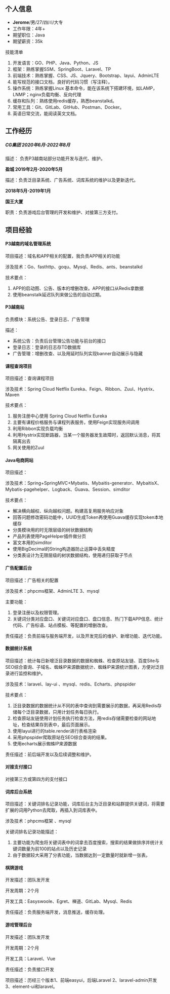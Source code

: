## 个⼈信息

* **Jerome**/男/27/四川/大专
* ⼯作年限：4年+
* 期望职位：Java
* 期望薪资：35k

技能清单

1. 开发语⾔：GO、PHP、Java、Python、JS
2. 框架：熟练掌握SSM、SpringBoot、Laravel、TP
3. 前端技术：熟练掌握、CSS、JS、Jquery、Bootstrap、layui、AdminLTE
4. 能写规范的接口文档，良好的代码习惯（写注释）。
5. 操作系统：熟练掌握Linux 基本命令，能在该系统下搭建环境，如LAMP，LNMP；nginx负载均衡、反向代理
6. 缓存和队列：熟练使⽤redis缓存，熟悉beanstalkd。 
7. 常用工具：Git、GitLab、GitHub、Postman、Docker。
8. 英语日常交流，能阅读英文文档。



## ⼯作经历

##### CG集团 **2020年6⽉-2022年8月**

描述： 负责P3越南站部分功能开发与迭代、维护。

**盈城 2019年2⽉-2020年5月**

描述：负责泛⽬录系统、⼴告系统、词库系统的维护以及更新迭代。

**2018年5⽉-2019年1月**

**国王大厦**

职责：负责游戏后台管理的开发和维护、对接第三方支付。



## 项⽬经验

#### P3越南的域名管理系统

项目描述：域名和APP相关的配置，我负责APP相关的功能

涉及技术：Go、fasthttp、goqu、Mysql、Redis、ants、beanstalkd

技术要点：

1. APP的启动图、公告、版本的增删改查。APP的接口从Redis拿数据
2. 使用beanstalk延迟队列来做公告的自动过期。

#### P3越南站

负责模块：系统公告、登录日志、广告管理

描述：

* 系统公告：负责后台管理公告功能与前台的接口
* 登录日志：登录的日志存TD数据库
* 广告管理：增删改查、以及用延时队列实现banner自动展示与隐藏

#### 课程查询项目

项目描述：查询课程项目

涉及技术：Spring Cloud Netflix Eureka、Feign、Ribbon、Zuul、Hystrix、Maven

技术要点：

1. 服务注册中心使用 Spring Cloud Netflix Eureka
2. 主要有课程价格服务与课程列表服务，使用Feign实现服务间调用
3. 利用Ribbon实现负载均衡
4. 利用Hystrix实现断路器，当某一个服务器发生故障时，返回默认消息，将其隔离出去
5. 网关使用的Zuul

#### Java电商网站

项目描述：

涉及技术：Spring+SpringMVC+Mybatis、Mybaitis-generator、MybaitisX、Mybatis-pagehelper、Logback、Guava、Session、simditor

技术要点：

* 解决横向越权、纵向越权问题。构建高复用服务响应对象
* 回答问题修改密码功能中，UUID生成Token再使用Guava缓存实现token本地缓存
* 分类模块用的时无限层级的树状数据结构
* 产品列表使用PageHelper插件做分页
* 富文本用的simditor
* 使用BigDecimal的String构造器防止运算中丢失精度
* 分类表设计为无限层级的树状数据结构，使用递归获取子节点

#### ⼴告配置后台

项目描述：广告相关的配置

涉及技术：phpcms框架、AdminLTE 3、mysql

主要功能：

1. 登录注册以及权限管理。
2. 关键词分类对应盘⼝、关键词对应盘⼝、盘⼝信息、热⻔下载APP信息、统计代码、⼴告标语、站点模板、等配置的增删改查。

责任描述：负责前端与服务端开发，以及开发完后的维护、新增功能、迭代功能。

#### 数据统计系统

项目描述：统计每日新增泛目录数据的数据和蜘蛛、检查原站友链、百度Site与SEO综合查询、子域名、蜘蛛IP来源数据统计、蜘蛛IP来源统计图表，方便对泛目录进行监控和维护。

涉及技术：laravel、lay-ui 、mysql、redis、Echarts、phpspider

技术要点：

1. 泛目录数据的数据统计从不同的表中查询到需要展示的数据，再采用Redis存储每个泛目录数据，只用计划任务每日执行。
2. 检查原站友链使用计划任务执行检查方法，用redis存储需要检查的网站地址，检查结果存到表中，最后页面展示。
3. 使用layui进行的table.render进行表格渲染
4. 采用phpspider爬取原站在SEO综合查询的结果。
5. 使用echarts展示蜘蛛IP来源数据

责任描述：前后端开发以及后续调整和维护。

#### 对接支付接口

对接第三方或第四方的支付接口

#### 词库后台系统

项目描述：关键词排名记录功能，词库后台主为泛⽬录和站群提供关键词，将需要扩展的词⽤Python去爬取，再插⼊到词库表中。

涉及技术：phpcms框架 、mysql

关键词排名记录功能描述：

1. 主要功能为爬⾍将关键词表中的词拿去百度搜索，搜索的结果做排序并统计关键词数量为前100的站点以及历史记录
2. 由于数据较⼤采⽤了分表功能，当数据达到⼀定数量时就新增⼀张表。

#### 棋牌游戏

开发描述：团队发开发

开发周期：2个⽉

开发⼯具：Easyswoole、Egret、禅道、GitLab、Mysql、Redis

责任描述：负责服务端开发，消息推送，缓存处理。

#### 游戏管理后台

开发描述：团队发开发

开发周期：2个⽉

开发⼯具：Laravel、Vue

责任描述：负责接⼝开发

项⽬描述：历经三个版本1、前端easyui，后端Laravel 2、laravel-admin开发 3、element-ui和laravel。

